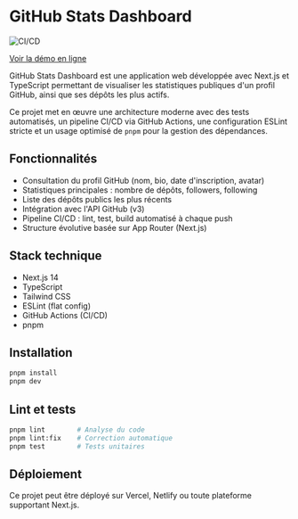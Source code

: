 # GitHub Stats Dashboard

![CI/CD](https://github.com/jeromealbrecht/ci-cd/actions/workflows/ci-cd.yml/badge.svg)

[Voir la démo en ligne](https://ci-cd-tau-one.vercel.app/)

GitHub Stats Dashboard est une application web développée avec Next.js et TypeScript permettant de visualiser les statistiques publiques d'un profil GitHub, ainsi que ses dépôts les plus actifs.

Ce projet met en œuvre une architecture moderne avec des tests automatisés, un pipeline CI/CD via GitHub Actions, une configuration ESLint stricte et un usage optimisé de `pnpm` pour la gestion des dépendances.

## Fonctionnalités

- Consultation du profil GitHub (nom, bio, date d'inscription, avatar)
- Statistiques principales : nombre de dépôts, followers, following
- Liste des dépôts publics les plus récents
- Intégration avec l'API GitHub (v3)
- Pipeline CI/CD : lint, test, build automatisé à chaque push
- Structure évolutive basée sur App Router (Next.js)

## Stack technique

- Next.js 14
- TypeScript
- Tailwind CSS
- ESLint (flat config)
- GitHub Actions (CI/CD)
- pnpm

## Installation

```bash
pnpm install
pnpm dev
```

## Lint et tests

```bash
pnpm lint        # Analyse du code
pnpm lint:fix    # Correction automatique
pnpm test        # Tests unitaires
```

## Déploiement

Ce projet peut être déployé sur Vercel, Netlify ou toute plateforme supportant Next.js.
